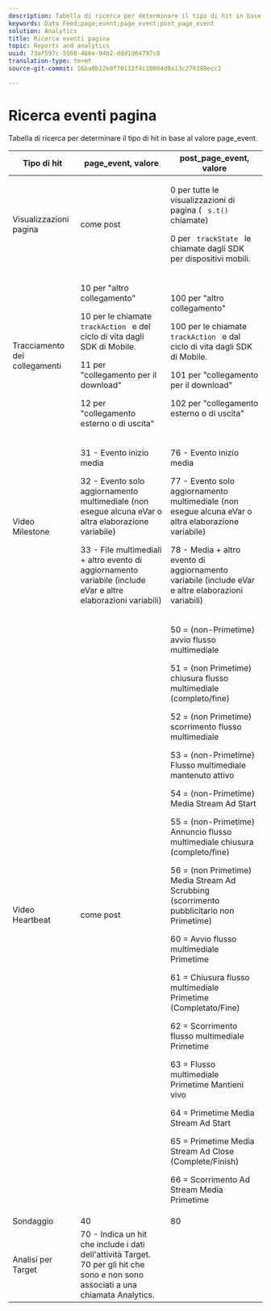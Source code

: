 ```yaml
---
description: Tabella di ricerca per determinare il tipo di hit in base al valore page_event.
keywords: Data Feed;page;event;page_event;post_page_event
solution: Analytics
title: Ricerca eventi pagina
topic: Reports and analytics
uuid: 73af597c-5560-466e-94b2-ddd1d64797c8
translation-type: tm+mt
source-git-commit: 16ba0b12e0f70112f4c10804d0a13c278388ecc2

---
```



# Ricerca eventi pagina

Tabella di ricerca per determinare il tipo di hit in base al valore page_event.

<table id="table_33AF375E0B41474696D7A4A92C652A5F"> 
 <thead> 
  <tr> 
   <th colname="col1" class="entry"> Tipo di hit </th> 
   <th colname="col02" class="entry"> page_event, valore </th> 
   <th colname="col2" class="entry"> post_page_event, valore </th> 
  </tr> 
 </thead>
 <tbody> 
  <tr> 
   <td colname="col1"> Visualizzazioni pagina </td> 
   <td colname="col02"> come post </td> 
   <td colname="col2"> <p>0 per tutte le visualizzazioni di pagina ( <code> s.t() </code> chiamate) </p> <p>0 per <code> trackState </code> le chiamate dagli SDK per dispositivi mobili. </p> </td> 
  </tr> 
  <tr> 
   <td colname="col1"> Tracciamento dei collegamenti </td> 
   <td colname="col02"> <p>10 per "altro collegamento" </p> <p>10 per le chiamate <code> trackAction </code> e del ciclo di vita dagli SDK di Mobile. </p> <p>11 per "collegamento per il download" </p> <p>12 per "collegamento esterno o di uscita" </p> </td> 
   <td colname="col2"> <p>100 per "altro collegamento" </p> <p>100 per le chiamate <code> trackAction </code> e dal ciclo di vita dagli SDK di Mobile. </p> <p>101 per "collegamento per il download" </p> <p>102 per "collegamento esterno o di uscita" </p> </td> 
  </tr> 
  <tr> 
   <td colname="col1"> Video Milestone </td> 
   <td colname="col02"> 
    <!--<p>30 - Legacy full media tracking event at the end of the video playback (no longer supported)</p>--> <p>31 - Evento inizio media </p> <p>32 - Evento solo aggiornamento multimediale (non esegue alcuna eVar o altra elaborazione variabile) </p> <p>33 - File multimediali + altro evento di aggiornamento variabile (include eVar e altre elaborazioni variabili) </p> </td> 
   <td colname="col2"> 
    <!--<p> 75 - Legacy full media tracking event at theend of the video playback (no longer supported)</p>--> <p> 76 - Evento inizio media </p> <p>77 - Evento solo aggiornamento multimediale (non esegue alcuna eVar o altra elaborazione variabile) </p> <p>78 - Media + altro evento di aggiornamento variabile (include eVar e altre elaborazioni variabili) </p> </td> 
  </tr> 
  <tr> 
   <td colname="col1"> <p>Video Heartbeat </p> </td> 
   <td colname="col02"> come post </td> 
   <td colname="col2"> <p> 50 = (non-Primetime) avvio flusso multimediale </p> <p> 51 = (non Primetime) chiusura flusso multimediale (completo/fine) </p> <p> 52 = (non Primetime) scorrimento flusso multimediale </p> <p> 53 = (non-Primetime) Flusso multimediale mantenuto attivo </p> <p> 54 = (non-Primetime) Media Stream Ad Start </p> <p> 55 = (non-Primetime) Annuncio flusso multimediale chiusura (completo/fine) </p> <p> 56 = (non Primetime) Media Stream Ad Scrubbing (scorrimento pubblicitario non Primetime) </p> <p> 60 = Avvio flusso multimediale Primetime </p> <p> 61 = Chiusura flusso multimediale Primetime (Completato/Fine) </p> <p> 62 = Scorrimento flusso multimediale Primetime </p> <p> 63 = Flusso multimediale Primetime Mantieni vivo </p> <p> 64 = Primetime Media Stream Ad Start </p> <p> 65 = Primetime Media Stream Ad Close (Complete/Finish) </p> <p> 66 = Scorrimento Ad Stream Media Primetime </p> </td> 
  </tr> 
  <tr> 
   <td colname="col1"> Sondaggio </td> 
   <td colname="col02"> 40 </td> 
   <td colname="col2"> 80 </td> 
  </tr> 
  <tr> 
   <td colname="col1"> Analisi per Target </td> 
   <td colname="col02"> 70 - Indica un hit che include i dati dell'attività Target. 70 per gli hit che sono e non sono associati a una chiamata Analytics. </td> 
   <td colname="col2"> </td> 
  </tr> 
 </tbody> 
</table>

